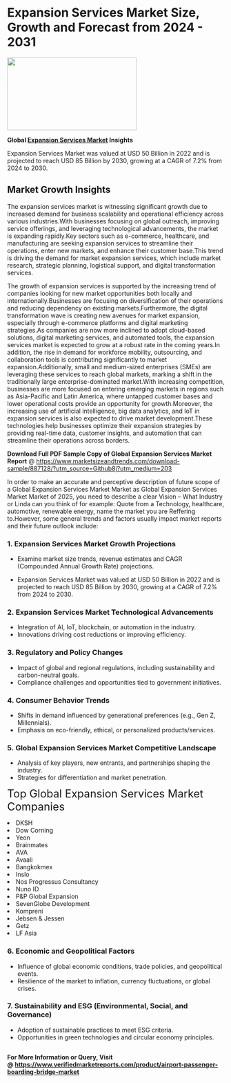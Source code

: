 <H1>Expansion Services Market Size, Growth and Forecast from 2024 - 2031</H1><img class="aligncenter size-medium wp-image-584254" src="https://thirdeyenews.in/wp-content/uploads/2024/09/Global-Market-Research-300x168.jpeg" alt="" width="300" height="168" /><p><strong>Global&nbsp;<a href="https://www.marketsizeandtrends.com/download-sample/887128/?utm_source=Github8j?utm_medium=203">Expansion Services Market</a> Insights</strong></p><p>Expansion Services Market was valued at USD 50 Billion in 2022 and is projected to reach USD 85 Billion by 2030, growing at a CAGR of 7.2% from 2024 to 2030.</p><p><h2>Market Growth Insights</h2> <p>The expansion services market is witnessing significant growth due to increased demand for business scalability and operational efficiency across various industries.With businesses focusing on global outreach, improving service offerings, and leveraging technological advancements, the market is expanding rapidly.Key sectors such as e-commerce, healthcare, and manufacturing are seeking expansion services to streamline their operations, enter new markets, and enhance their customer base.This trend is driving the demand for market expansion services, which include market research, strategic planning, logistical support, and digital transformation services.</p> <p>The growth of expansion services is supported by the increasing trend of companies looking for new market opportunities both locally and internationally.Businesses are focusing on diversification of their operations and reducing dependency on existing markets.Furthermore, the digital transformation wave is creating new avenues for market expansion, especially through e-commerce platforms and digital marketing strategies.As companies are now more inclined to adopt cloud-based solutions, digital marketing services, and automated tools, the expansion services market is expected to grow at a robust rate in the coming years.In addition, the rise in demand for workforce mobility, outsourcing, and collaboration tools is contributing significantly to market expansion.Additionally, small and medium-sized enterprises (SMEs) are leveraging these services to reach global markets, marking a shift in the traditionally large enterprise-dominated market.With increasing competition, businesses are more focused on entering emerging markets in regions such as Asia-Pacific and Latin America, where untapped customer bases and lower operational costs provide an opportunity for growth.Moreover, the increasing use of artificial intelligence, big data analytics, and IoT in expansion services is also expected to drive market development.These technologies help businesses optimize their expansion strategies by providing real-time data, customer insights, and automation that can streamline their operations across borders.</p> <p><span class=""><strong>Download Full PDF Sample Copy of Global Expansion Services Market Report</strong> @ <a href="https://www.marketsizeandtrends.com/download-sample/887128/?utm_source=Github8j?utm_medium=203" target="_blank">https://www.marketsizeandtrends.com/download-sample/887128/?utm_source=Github8j?utm_medium=203</a></span></p><p>In order to make an accurate and perceptive description of future scope of a Global&nbsp;Expansion Services Market Market as Global&nbsp;Expansion Services Market Market of 2025, you need to describe a clear Vision &ndash; What Industry or Linda can you think of for example: Quote from a Technology, healthcare, automotive, renewable energy, name the market you are Reffering to.However, some general trends and factors usually impact market reports and their future outlook include:</p><h3>1.&nbsp;<strong>Expansion Services Market Growth Projections</strong></h3><ul><li>Examine market size trends, revenue estimates and CAGR (Compounded Annual Growth Rate) projections.</li><li><p>Expansion Services Market was valued at USD 50 Billion in 2022 and is projected to reach USD 85 Billion by 2030, growing at a CAGR of 7.2% from 2024 to 2030.</p></li></ul><h3>2.&nbsp;<strong>Expansion Services Market Technological Advancements</strong></h3><ul><li>Integration of AI, IoT, blockchain, or automation in the industry.</li><li>Innovations driving cost reductions or improving efficiency.</li></ul><h3>3.&nbsp;<strong>Regulatory and Policy Changes</strong></h3><ul><li>Impact of global and regional regulations, including sustainability and carbon-neutral goals.</li><li>Compliance challenges and opportunities tied to government initiatives.</li></ul><h3>4.&nbsp;<strong>Consumer Behavior Trends</strong></h3><ul><li>Shifts in demand influenced by generational preferences (e.g., Gen Z, Millennials).</li><li>Emphasis on eco-friendly, ethical, or personalized products/services.</li></ul><h3>5.&nbsp;<strong>Global Expansion Services Market Competitive Landscape</strong></h3><ul><li>Analysis of key players, new entrants, and partnerships shaping the industry.</li><li>Strategies for differentiation and market penetration.</li></ul><p data-pm-slice="1 1 []"><span style="color: inherit; font-family: inherit; font-size: 25px;">Top Global Expansion Services Market Companies</span></p><div class="" data-test-id=""><p><li>DKSH</li><li> Dow Corning</li><li> Yeon</li><li> Brainmates</li><li> AVA</li><li> Avaali</li><li> Bangkokmex</li><li> Inslo</li><li> Nos Progressus Consultancy</li><li> Nuno ID</li><li> P&P Global Expansion</li><li> SevenGlobe Development</li><li> Kompreni</li><li> Jebsen & Jessen</li><li> Getz</li><li> LF Asia</li></p></div><h3>6.&nbsp;<strong>Economic and Geopolitical Factors</strong></h3><ul><li>Influence of global economic conditions, trade policies, and geopolitical events.</li><li>Resilience of the market to inflation, currency fluctuations, or global crises.</li></ul><h3>7.&nbsp;<strong>Sustainability and ESG (Environmental, Social, and Governance)</strong></h3><ul><li>Adoption of sustainable practices to meet ESG criteria.</li><li>Opportunities in green technologies and circular economy principles.</li></ul><h2><strong style="font-size: 14px;">For More Information or Query, Visit @&nbsp;</strong><a style="background-color: #ffffff; font-size: 14px;" href="https://www.marketsizeandtrends.com/report/expansion-services-market-/" target="_blank">https://www.verifiedmarketreports.com/product/airport-passenger-boarding-bridge-market</a></h2>